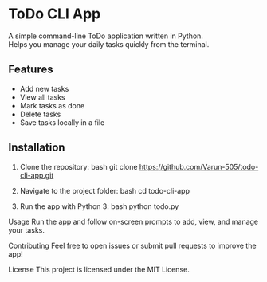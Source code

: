 # ToDo CLI App
A simple command-line ToDo application written in Python.  
Helps you manage your daily tasks quickly from the terminal.

## Features
- Add new tasks  
- View all tasks  
- Mark tasks as done  
- Delete tasks  
- Save tasks locally in a file

## Installation

1. Clone the repository:
   bash
   git clone https://github.com/Varun-505/todo-cli-app.git


2. Navigate to the project folder:
   bash
   cd todo-cli-app
   
3. Run the app with Python 3:
   bash
   python todo.py
   

Usage
Run the app and follow on-screen prompts to add, view, and manage your tasks.

Contributing
Feel free to open issues or submit pull requests to improve the app!

License
This project is licensed under the MIT License.
